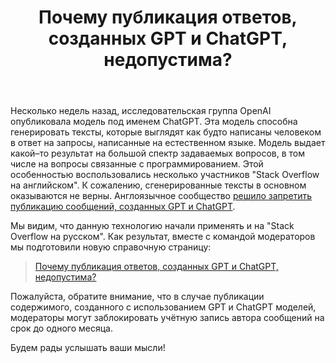 ﻿---
title: "Почему публикация ответов, созданных GPT и ChatGPT, недопустима?"
se.owner.user_id: 6
se.owner.display_name: "Nicolas Chabanovsky"
se.owner.link: "https://ru.meta.stackoverflow.com/users/6/nicolas-chabanovsky"
se.link: "https://ru.meta.stackoverflow.com/questions/12247/%d0%9f%d0%be%d1%87%d0%b5%d0%bc%d1%83-%d0%bf%d1%83%d0%b1%d0%bb%d0%b8%d0%ba%d0%b0%d1%86%d0%b8%d1%8f-%d0%be%d1%82%d0%b2%d0%b5%d1%82%d0%be%d0%b2-%d1%81%d0%be%d0%b7%d0%b4%d0%b0%d0%bd%d0%bd%d1%8b%d1%85-gpt-%d0%b8-chatgpt-%d0%bd%d0%b5%d0%b4%d0%be%d0%bf%d1%83%d1%81%d1%82%d0%b8%d0%bc%d0%b0"
se.question_id: 12247
se.post_type: question
---
<p>Несколько недель назад, исследовательская группа OpenAI опубликовала модель под именем ChatGPT. Эта модель способна генерировать тексты, которые выглядят как будто написаны человеком в ответ на запросы, написанные на естественном языке. Модель выдает какой–то результат на большой спектр задаваемых вопросов, в том числе на вопросы связанные с программированием. Этой особенностью воспользовались несколько участников &quot;Stack Overflow на английском&quot;. К сожалению, сгенерированные тексты в основном оказываются не верны. Англоязычное сообщество <a href="https://meta.stackoverflow.com/q/421831/564240">решило запретить публикацию сообщений, созданных GPT и ChatGPT</a>.</p>
<p>Мы видим, что данную технологию начали применять и на &quot;Stack Overflow на русском&quot;. Как результат, вместе с командой модераторов мы подготовили новую справочную страницу:</p>
<blockquote>
<p><a href="/help/gpt-policy">Почему публикация ответов, созданных GPT и ChatGPT, недопустима?</a></p>
</blockquote>
<p>Пожалуйста, обратите внимание, что в случае публикации содержимого, созданного с использованием GPT и ChatGPT моделей, модераторы могут заблокировать учётную запись автора сообщений на срок до одного месяца.</p>
<p>Будем рады услышать ваши мысли!</p>
